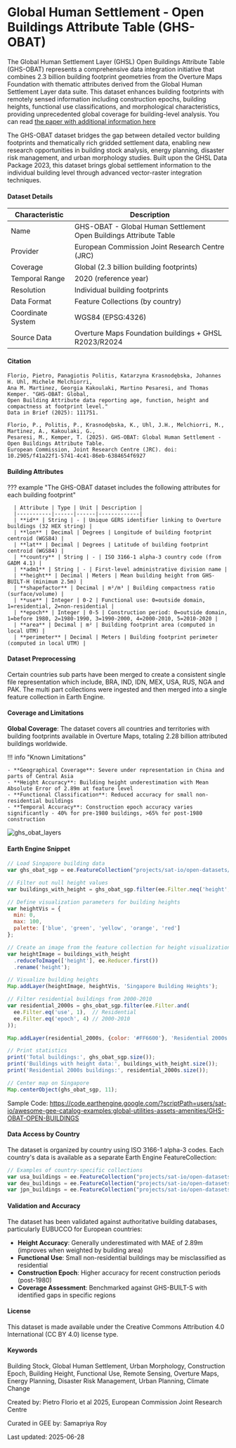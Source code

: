 # Global Human Settlement - Open Buildings Attribute Table (GHS-OBAT)

The Global Human Settlement Layer (GHSL) Open Buildings Attribute Table (GHS-OBAT) represents a comprehensive data integration initiative that combines 2.3 billion building footprint geometries from the Overture Maps Foundation with thematic attributes derived from the Global Human Settlement Layer data suite. This dataset enhances building footprints with remotely sensed information including construction epochs, building heights, functional use classifications, and morphological characteristics, providing unprecedented global coverage for building-level analysis. You can read [the paper with additional information here](https://www.sciencedirect.com/science/article/pii/S2352340925004780)

The GHS-OBAT dataset bridges the gap between detailed vector building footprints and thematically rich gridded settlement data, enabling new research opportunities in building stock analysis, energy planning, disaster risk management, and urban morphology studies. Built upon the GHSL Data Package 2023, this dataset brings global settlement information to the individual building level through advanced vector-raster integration techniques.

#### Dataset Details

| Characteristic | Description |
|----------------|-------------|
| Name | GHS-OBAT - Global Human Settlement Open Buildings Attribute Table |
| Provider | European Commission Joint Research Centre (JRC) |
| Coverage | Global (2.3 billion building footprints) |
| Temporal Range | 2020 (reference year) |
| Resolution | Individual building footprints |
| Data Format | Feature Collections (by country) |
| Coordinate System | WGS84 (EPSG:4326) |
| Source Data | Overture Maps Foundation buildings + GHSL R2023/R2024 |

#### Citation

```
Florio, Pietro, Panagiotis Politis, Katarzyna Krasnodębska, Johannes H. Uhl, Michele Melchiorri,
Ana M. Martinez, Georgia Kakoulaki, Martino Pesaresi, and Thomas Kemper. "GHS-OBAT: Global,
Open Building Attribute data reporting age, function, height and compactness at footprint level."
Data in Brief (2025): 111751.

Florio, P., Politis, P., Krasnodębska, K., Uhl, J.H., Melchiorri, M., Martinez, A., Kakoulaki, G.,
Pesaresi, M., Kemper, T. (2025). GHS-OBAT: Global Human Settlement - Open Buildings Attribute Table.
European Commission, Joint Research Centre (JRC). doi: 10.2905/f41a22f1-5741-4c41-86eb-6384654f6927
```

#### Building Attributes

??? example "The GHS-OBAT dataset includes the following attributes for each building footprint"

      | Attribute | Type | Unit | Description |
      |-----------|------|------|-------------|
      | **id** | String | - | Unique GERS identifier linking to Overture buildings (32 HEX string) |
      | **lon** | Decimal | Degrees | Longitude of building footprint centroid (WGS84) |
      | **lat** | Decimal | Degrees | Latitude of building footprint centroid (WGS84) |
      | **country** | String | - | ISO 3166-1 alpha-3 country code (from GADM 4.1) |
      | **adm1** | String | - | First-level administrative division name |
      | **height** | Decimal | Meters | Mean building height from GHS-BUILT-H (minimum 2.5m) |
      | **shapefactor** | Decimal | m²/m³ | Building compactness ratio (surface/volume) |
      | **use** | Integer | 0-2 | Functional use: 0=outside domain, 1=residential, 2=non-residential |
      | **epoch** | Integer | 0-5 | Construction period: 0=outside domain, 1=before 1980, 2=1980-1990, 3=1990-2000, 4=2000-2010, 5=2010-2020 |
      | **area** | Decimal | m² | Building footprint area (computed in local UTM) |
      | **perimeter** | Decimal | Meters | Building footprint perimeter (computed in local UTM) |

#### Dataset Preprocessing

Certain countries sub parts have been merged to create a consistent single file representation which include, BRA, IND, IDN, MEX, USA, RUS, NGA and PAK. The multi part collections were ingested and then merged into a single feature collection in Earth Engine.

#### Coverage and Limitations

**Global Coverage**: The dataset covers all countries and territories with building footprints available in Overture Maps, totaling 2.28 billion attributed buildings worldwide.

!!! info "Known Limitations"

    - **Geographical Coverage**: Severe under representation in China and parts of Central Asia
    - **Height Accuracy**: Building height underestimation with Mean Absolute Error of 2.89m at feature level
    - **Functional Classification**: Reduced accuracy for small non-residential buildings
    - **Temporal Accuracy**: Construction epoch accuracy varies significantly - 40% for pre-1980 buildings, >65% for post-1980 construction

![ghs_obat_layers](../images/ghs_obat.gif)

#### Earth Engine Snippet

```javascript
// Load Singapore building data
var ghs_obat_sgp = ee.FeatureCollection("projects/sat-io/open-datasets/JRC/GHS-OBAT/GHS_OBAT_GPKG_SGP_E2020_R2024A_V1_0");

// Filter out null height values
var buildings_with_height = ghs_obat_sgp.filter(ee.Filter.neq('height', null));

// Define visualization parameters for building heights
var heightVis = {
  min: 0,
  max: 100,
  palette: ['blue', 'green', 'yellow', 'orange', 'red']
};

// Create an image from the feature collection for height visualization
var heightImage = buildings_with_height
  .reduceToImage(['height'], ee.Reducer.first())
  .rename('height');

// Visualize building heights
Map.addLayer(heightImage, heightVis, 'Singapore Building Heights');

// Filter residential buildings from 2000-2010
var residential_2000s = ghs_obat_sgp.filter(ee.Filter.and(
  ee.Filter.eq('use', 1),  // Residential
  ee.Filter.eq('epoch', 4) // 2000-2010
));

Map.addLayer(residential_2000s, {color: '#FF6600'}, 'Residential 2000s');

// Print statistics
print('Total buildings:', ghs_obat_sgp.size());
print('Buildings with height data:', buildings_with_height.size());
print('Residential 2000s buildings:', residential_2000s.size());

// Center map on Singapore
Map.centerObject(ghs_obat_sgp, 11);
```

Sample Code: https://code.earthengine.google.com/?scriptPath=users/sat-io/awesome-gee-catalog-examples:global-utilities-assets-amenities/GHS-OBAT-OPEN-BUILDINGS

#### Data Access by Country

The dataset is organized by country using ISO 3166-1 alpha-3 codes. Each country's data is available as a separate Earth Engine FeatureCollection:

```javascript
// Examples of country-specific collections
var usa_buildings = ee.FeatureCollection("projects/sat-io/open-datasets/JRC/GHS-OBAT/GHS_OBAT_GPKG_USA_E2020_R2024A_V1_0");
var deu_buildings = ee.FeatureCollection("projects/sat-io/open-datasets/JRC/GHS-OBAT/GHS_OBAT_GPKG_DEU_E2020_R2024A_V1_0");
var jpn_buildings = ee.FeatureCollection("projects/sat-io/open-datasets/JRC/GHS-OBAT/GHS_OBAT_GPKG_JPN_E2020_R2024A_V1_0");
```

#### Validation and Accuracy

The dataset has been validated against authoritative building databases, particularly EUBUCCO for European countries:

- **Height Accuracy**: Generally underestimated with MAE of 2.89m (improves when weighted by building area)
- **Functional Use**: Small non-residential buildings may be misclassified as residential
- **Construction Epoch**: Higher accuracy for recent construction periods (post-1980)
- **Coverage Assessment**: Benchmarked against GHS-BUILT-S with identified gaps in specific regions

#### License

This dataset is made available under the Creative Commons Attribution 4.0 International (CC BY 4.0) license  type.

#### Keywords

Building Stock, Global Human Settlement, Urban Morphology, Construction Epoch, Building Height, Functional Use, Remote Sensing, Overture Maps, Energy Planning, Disaster Risk Management, Urban Planning, Climate Change

Created by: Pietro Florio et al 2025, European Commission Joint Research Centre

Curated in GEE by: Samapriya Roy

Last updated: 2025-06-28
